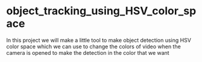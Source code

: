 # object_tracking_using_HSV_color_space
In this project we will make a little tool to make object detection using HSV color space which we can use to change the colors of video when the camera is opened to make the detection in the color that we want
